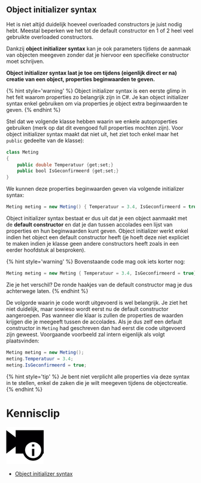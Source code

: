 ## Object initializer syntax

Het is niet altijd duidelijk hoeveel overloaded constructors je juist nodig hebt. Meestal beperken we het tot de default constructor en 1 of 2 heel veel gebruikte overloaded constructors. 

Dankzij **object initializer syntax** kan je ook parameters tijdens de aanmaak van objecten meegeven zonder dat je hiervoor een specifieke constructor moet schrijven.

**Object initializer syntax laat je toe om tijdens (eigenlijk direct er na) creatie van een object, properties beginwaarden te geven.**

{% hint style='warning' %}
Object initializer syntax is een eerste glimp in het feit waarom properties zo belangrijk zijn in C#. Je kan object initializer syntax enkel gebruiken om via properties je object extra beginwaarden te geven.
{% endhint %}

Stel dat we volgende klasse hebben waarin we enkele autoproperties gebruiken (merk op dat dit evengoed full properties mochten zijn). Voor object initializer syntax maakt dat niet uit, het ziet toch enkel maar het ``public`` gedeelte van de klasse):

```java
class Meting
{
    public double Temperatuur {get;set;}
    public bool IsGeconfirmeerd {get;set;}
}
```


We kunnen deze properties beginwaarden geven via volgende initializer syntax:

```java
Meting meting = new Meting() { Temperatuur = 3.4, IsGeconfirmeerd = true};
```

Object initializer syntax bestaat er dus uit dat je een object aanmaakt met de **default constructor** en dat je dan tussen accolades een lijst van properties en hun beginwaarden kunt geven. Object initializer werkt enkel indien het object een default constructor heeft (je hoeft deze niet expliciet te maken indien je klasse geen andere constructors heeft zoals in een eerder hoofdstuk al besproken).

{% hint style='warning' %}
Bovenstaande code mag ook iets korter nog:

```java
Meting meting = new Meting { Temperatuur = 3.4, IsGeconfirmeerd = true};
```

Zie je het verschil? De ronde haakjes van de default constructor mag je dus achterwege laten.
{% endhint %}

<!---{pagebreak} --->


De volgorde waarin je code wordt uitgevoerd is wel belangrijk. Je ziet het niet duidelijk, maar sowieso wordt eerst nu de  default constructor aangeroepen. Pas wanneer die klaar is zullen de properties de waarden krijgen die je meegeeft tussen de accolades. Als je dus zelf een default constructor in ``Meting`` had geschreven dan had eerst die code uitgevoerd zijn geweest. Voorgaande voorbeeld zal intern eigenlijk als volgt plaatsvinden:

```java
Meting meting = new Meting();
meting.Temperatuur = 3.4;
meting.IsGeconfirmeerd = true;
```

{% hint style='tip' %}
Je bent niet verplicht alle properties via deze syntax in te stellen, enkel de zaken die je wilt meegeven tijdens de objectcreatie.
{% endhint %}

<!---NOBOOKSTART--->
# Kennisclip
![](../assets/infoclip.png)

* [Object initializer syntax](https://ap.cloud.panopto.eu/Panopto/Pages/Viewer.aspx?id=3dabbb6a-850c-4796-babf-acb000b6a1db)
<!---NOBOOKEND--->